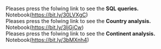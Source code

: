     
Pleases press the folwing link to see the **SQL queries.**  Notebook(https://bit.ly/30LVXgC)<br>
Pleases press the folwing link to see the **Country analysis.**  Notebook(https://bit.ly/3ljGjCw)<br>
Pleases press the folwing link to see the **Continent analysis.**  Notebook(https://bit.ly/3bMXnh4)<br>
